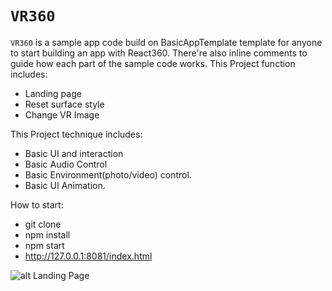 # `VR360`

`VR360` is a sample app code build on BasicAppTemplate template for anyone to start building an app with React360.
There're also inline comments to guide how each part of the sample code works.
This Project function includes:
- Landing page
- Reset surface style
- Change VR Image

This Project technique includes:
- Basic UI and interaction
- Basic Audio Control
- Basic Environment(photo/video) control.
- Basic UI Animation.

How to start:

- git clone
- npm install
- npm start
- http://127.0.0.1:8081/index.html

![alt Landing Page](http://moks-bucket.oss-cn-shanghai.aliyuncs.com/public/vr360/Screen%20Shot%202020-03-11%20at%207.23.37%20PM.png)
